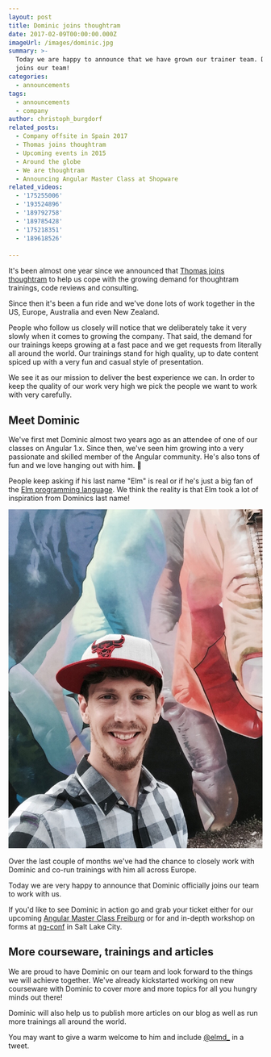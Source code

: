 ```yaml
---
layout: post
title: Dominic joins thoughtram
date: 2017-02-09T00:00:00.000Z
imageUrl: /images/dominic.jpg
summary: >-
  Today we are happy to announce that we have grown our trainer team. Dominic
  joins our team!
categories:
  - announcements
tags:
  - announcements
  - company
author: christoph_burgdorf
related_posts:
  - Company offsite in Spain 2017
  - Thomas joins thoughtram
  - Upcoming events in 2015
  - Around the globe
  - We are thoughtram
  - Announcing Angular Master Class at Shopware
related_videos:
  - '175255006'
  - '193524896'
  - '189792758'
  - '189785428'
  - '175218351'
  - '189618526'

---
```


It's been almost one year since we announced that [Thomas joins thoughtram](/announcements/2016/05/19/thomas-joins-thoughtram.html) to help us cope with the growing demand for thoughtram trainings, code reviews and consulting.

Since then it's been a fun ride and we've done lots of work together in the US, Europe, Australia and even New Zealand.

People who follow us closely will notice that we deliberately take it very slowly when it comes to growing the company. That said, the demand for our trainings keeps growing at a fast pace and we get requests from literally all around the world. Our trainings stand for high quality, up to date content spiced up with a very fun and casual style of presentation.

We see it as our mission to deliver the best experience we can. In order to keep the quality of our work very high we pick the people we want to work with very carefully.

## Meet Dominic

We've first met Dominic almost two years ago as an attendee of one of our classes on Angular 1.x. Since then, we've seen him growing into a very passionate and skilled member of the Angular community. He's also tons of fun and we love hanging out with him. 🎉

People keep asking if his last name "Elm" is real or if he's just a big fan of the [Elm programming language](https://en.wikipedia.org/wiki/Elm_(programming_language)). We think the reality is that Elm took a lot of inspiration from Dominics last name!

<img alt="Picture of Dominic Elm" src="/images/dominic.jpg">

Over the last couple of months we've had the chance to closely work with Dominic and co-run trainings with him all across Europe.

Today we are very happy to announce that Dominic officially joins our team to work with us.

If you'd like to see Dominic in action go and grab your ticket either for our upcoming [Angular Master Class Freiburg](https://www.eventbrite.de/e/angular-master-class-freiburg-tickets-31634972053) or for and in-depth  workshop on forms at [ng-conf](https://www.ng-conf.org/sessions/taming-forms-angular/) in Salt Lake City.

## More courseware, trainings and articles

We are proud to have Dominic on our team and look forward to the things we will achieve together. We've already kickstarted working on new courseware with Dominic to cover more and more topics for all you hungry minds out there!

Dominic will also help us to publish more articles on our blog as well as run more trainings all around the world.

You may want to give a warm welcome to him and include [@elmd_](http://bit.ly/2lnEAzW) in a tweet.
